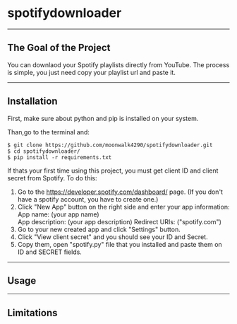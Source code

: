 # spotifydownloader
---
## The Goal of the Project
You can downlaod your Spotify playlists directly from YouTube. The process is simple, you just need copy your playlist url and paste it.

---

## Installation
First, make sure about python and pip is installed on your system. 

Than,go to the terminal and:
```
$ git clone https://github.com/moonwalk4290/spotifydownloader.git
$ cd spotifydownloader/
$ pip install -r requirements.txt
```

If thats your first time using this project, you must get client ID and client secret from Spotify.
To do this:

1) Go to the https://developer.spotify.com/dashboard/ page. (If you don't have a spotify account, you have to create one.)
2) Click "New App" button on the right side and enter your app information:
  App name:        (your app name) <br>
  App description: (your app description)
  Redirect URIs:   ("spotify.com")
3) Go to your new created app and click "Settings" button.
4) Click "View client secret" and you should see your ID and Secret.
5) Copy them, open "spotify.py" file that you installed and paste them on ID and SECRET fields.
  

---

## Usage

---

## Limitations

